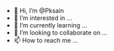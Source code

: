 - 👋 Hi, I’m @Pksain
- 👀 I’m interested in ...
- 🌱 I’m currently learning ...
- 💞️ I’m looking to collaborate on ...
- 📫 How to reach me ...

<!---
Pksain/Pksain is a ✨ special ✨ repository because its `README.md` (this file) appears on your GitHub profile.
You can click the Preview link to take a look at your changes.
--->
